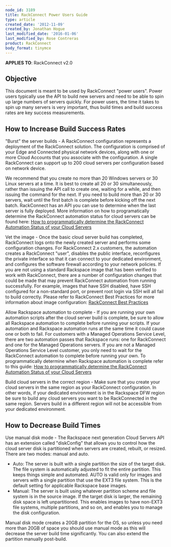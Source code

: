 ```yaml
---
node_id: 3189
title: RackConnect Power Users Guide
type: article
created_date: '2012-11-09'
created_by: Jonathan Hogue
last_modified_date: '2016-01-06'
last_modified_by: Rose Contreras
product: RackConnect
body_format: tinymce
---
```


**APPLIES TO**: RackConnect v2.0

Objective
---------

This document is meant to be used by RackConnect "power users". Power
users typically use the API to build new servers and need to be able to
spin up large numbers of servers quickly. For power users, the time it
takes to spin up many servers is very important, thus build times and
build success rates are key success measurements.

How to Increase Build Success Rates
-----------------------------------

"Burst" the server builds - A RackConnect configuration represents a
deployment of the RackConnect solution.  The configuration is comprised
of your Edge and Connected physical network devices, along with one or
more Cloud Accounts that you associate with the configuration. A single
RackConnect can support up to 200 cloud servers per configuration based
on network device.

We recommend that you create no more than 20 Windows servers or 30 Linux
servers at a time. It is best to create all 20 or 30 simultaneously,
rather than issuing the API call to create one, waiting for a while, and
then issuing the command for the next. If you need to build more than 20
or 30 servers, wait until the first batch is complete before kicking off
the next batch. RackConnect has an API you can use to determine when the
last server is fully deployed. More information on how to
programatically determine the RackConnect automation status for cloud
servers can be found here: [How to programmatically determine the
RackConnect Automation Status of your Cloud
Servers](/howto/how-to-programmatically-determine-the-rackconnect-v20-automation-status-of-your-cloud)

Vet the image - Once the basic cloud server build has completed,
RackConnect logs onto the newly created server and performs some
configuration changes. For RackConnect 2.x customers, the automation
creates a RackConnect "user", disables the public interface,
reconfigures the private interface so that it can connect to your
dedicated environment, and configures the software firewall according to
your network policies. If you are not using a standard Rackspace image
that has been verified to work with RackConnect, there are a number of
configuration changes that could be made that may prevent RackConnect
automation from running successfully. For example, images that have SSH
disabled, have SSH configured for a non-standard port, or prevent root
login via SSH will all fail to build correctly. Please refer to
RackConnect Best Practices for more information about image
configuration: [RackConnect Best
Practices](/howto/rackconnect-v20-best-practices)

Allow Rackspace automation to complete - If you are running your own
automation scripts after the cloud server build is complete, be sure to
allow all Rackspace automation to complete before running your scripts.
If your automation and Rackspace automation runs at the same time it
could cause one or both to fail. For customers with a Managed Operations
Service Level<span>, there are two automation passes that Rackspace
runs: one for RackConnect and one for the Managed Operations servers. If
you are not a Managed Operations Service Level customer, you only need
to wait for the RackConnect automation to complete before running your
own. To programmatically determine when Rackspace automation is complete
refer to this guide: </span>[How to programmatically determine the
RackConnect Automation Status of your Cloud
Servers](/howto/how-to-programmatically-determine-the-rackconnect-v20-automation-status-of-your-cloud)

Build cloud servers in the correct region - Make sure that you create
your cloud servers in the same region as your RackConnect configuration.
In other words, if your dedicated environment is in the Rackspace DFW
region be sure to build any cloud servers you want to be RackConnected
in the same region. Servers build in a different region will not be
accessible from your dedicated environment.

How to Decrease Build Times
---------------------------

Use manual disk mode - The Rackspace next generation Cloud Servers API
has an extension called "diskConfig" that allows you to control  how the
cloud server disk is partitioned when servers are created, rebuilt, or
resized. There are two modes: manual and auto.

-   Auto: The server is built with a single partition the size of the
    target disk. The file system is automatically adjusted to fit the
    entire partition. This keeps things simple and automated. AUTO is
    valid only for images and servers with a single partition that use
    the EXT3 file system. This is the default setting for applicable
    Rackspace base images.
-   Manual: The server is built using whatever partition scheme and file
    system is in the source image. If the target disk is larger, the
    remaining disk space is left unpartitioned. This enables images to
    have non-EXT3 file systems, multiple partitions, and so on, and
    enables you to manage the disk configuration.

Manual disk mode creates a 20GB partition for the OS, so unless you need
more than 20GB of space you should use manual mode as this will decrease
the server build time significantly. You can also extend the partition
manually post-build.


